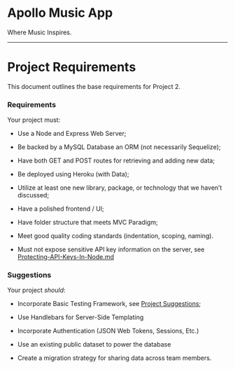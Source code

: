 # Apollo Music App 
Where Music Inspires. 
***
# Project Requirements

This document outlines the base requirements for Project 2.

### Requirements

Your project must:

* Use a Node and Express Web Server;

* Be backed by a MySQL Database an ORM (not necessarily Sequelize);

* Have both GET and POST routes for retrieving and adding new data;

* Be deployed using Heroku (with Data);

* Utilize at least one new library, package, or technology that we haven’t discussed;

* Have a polished frontend / UI;

* Have folder structure that meets MVC Paradigm;

* Meet good quality coding standards (indentation, scoping, naming).

* Must not expose sensitive API key information on the server, see [Protecting-API-Keys-In-Node.md](../../../10-nodejs/03-Supplemental/Protecting-API-Keys-In-Node.md)

### Suggestions

Your project _should_:

* Incorporate Basic Testing Framework, see [Project Suggestions](../Suggestions/README.md);

* Use Handlebars for Server-Side Templating

* Incorporate Authentication (JSON Web Tokens, Sessions, Etc.)

* Use an existing public dataset to power the database

* Create a migration strategy for sharing data across team members.